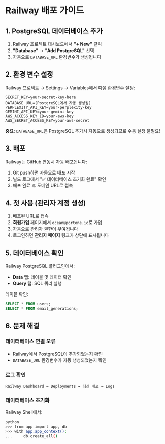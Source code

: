 # Railway 배포 가이드

## 1. PostgreSQL 데이터베이스 추가

1. Railway 프로젝트 대시보드에서 **"+ New"** 클릭
2. **"Database"** → **"Add PostgreSQL"** 선택
3. 자동으로 `DATABASE_URL` 환경변수가 생성됩니다

## 2. 환경 변수 설정

Railway 프로젝트 → Settings → Variables에서 다음 환경변수 설정:

```
SECRET_KEY=your-secret-key-here
DATABASE_URL=(PostgreSQL에서 자동 생성됨)
PERPLEXITY_API_KEY=your-perplexity-key
GEMINI_API_KEY=your-gemini-key
AWS_ACCESS_KEY_ID=your-aws-key
AWS_SECRET_ACCESS_KEY=your-aws-secret
```

**중요:** `DATABASE_URL`은 PostgreSQL 추가시 자동으로 생성되므로 수동 설정 불필요!

## 3. 배포

Railway는 GitHub 연동시 자동 배포됩니다:

1. Git push하면 자동으로 배포 시작
2. 빌드 로그에서 "✅ 데이터베이스 초기화 완료" 확인
3. 배포 완료 후 도메인 URL로 접속

## 4. 첫 사용 (관리자 계정 생성)

1. 배포된 URL로 접속
2. **회원가입** 페이지에서 `ocean@portone.io`로 가입
3. 자동으로 관리자 권한이 부여됩니다
4. 로그인하면 **관리자 페이지** 링크가 상단에 표시됩니다

## 5. 데이터베이스 확인

Railway PostgreSQL 플러그인에서:
- **Data** 탭: 테이블 및 데이터 확인
- **Query** 탭: SQL 쿼리 실행

테이블 확인:
```sql
SELECT * FROM users;
SELECT * FROM email_generations;
```

## 6. 문제 해결

### 데이터베이스 연결 오류
- Railway에서 PostgreSQL이 추가되었는지 확인
- `DATABASE_URL` 환경변수가 자동 생성되었는지 확인

### 로그 확인
```
Railway Dashboard → Deployments → 최신 배포 → Logs
```

### 데이터베이스 초기화
Railway Shell에서:
```bash
python
>>> from app import app, db
>>> with app.app_context():
...     db.create_all()
```
